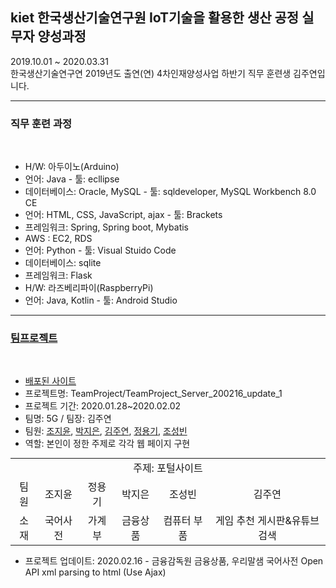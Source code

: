 ## kiet 한국생산기술연구원 IoT기술을 활용한 생산 공정 실무자 양성과정
2019.10.01 ~ 2020.03.31 <br>
한국생산기술연구연 2019년도 출연(연) 4차인재양성사업 하반기 직무 훈련생 김주연입니다.<br>
<hr>
<h3>직무 훈련 과정</h3><br>
<ul>
  <li> H/W: 아두이노(Arduino) <br></li>
  <li> 언어: Java - 툴: ecllipse <br></li>
  <li> 데이터베이스: Oracle, MySQL - 툴: sqldeveloper, MySQL Workbench 8.0 CE <br></li>
  <li> 언어: HTML, CSS, JavaScript, ajax - 툴: Brackets <br></li>
  <li> 프레임워크: Spring, Spring boot, Mybatis <br></li>
  <li> AWS : EC2, RDS</li>
  <li> 언어: Python - 툴: Visual Stuido Code <br></li>
  <li> 데이터베이스: sqlite <br></li>
  <li> 프레임워크: Flask <br></li>
  <li> H/W: 라즈베리파이(RaspberryPi) <br></li>
  <li> 언어: Java, Kotlin - 툴: Android Studio<br></li>
  </ul>
<hr>
<h3><a href="https://github.com/jysaa5/kiet/tree/master/TeamProject_Web/TeamProject_Server_200216_update_1"> 팀프로젝트 </a></h3><br>
<ul>
<li><a href="http://ec2-13-209-26-197.ap-northeast-2.compute.amazonaws.com:8080/gz/">배포된 사이트</a><br></li>
<li>프로젝트명: TeamProject/TeamProject_Server_200216_update_1 <br></li>
<li>프로젝트 기간: 2020.01.28~2020.02.02  <br></li>
<li>팀명: 5G / 팀장: 김주연  <br></li>
  <li>팀원: <a href="https://github.com/db3124/KITECH_TEAM">조지윤</a>, <a href="https://github.com/jieunin1213/jieunin13">박지은</a>, <a href="https://github.com/jysaa5/kiet">김주연</a>, <a href="https://github.com/capashage2">정용기</a>, <a href="https://github.com/sjm99198/kite-5g">조성빈</a>  <br></li>
<li>역할: 본인이 정한 주제로 각각 웹 페이지 구현 <br></li>
  </ul>
<table style="text-align:center; margin:auto;">
  <tr>
  <td colspan = "6">
    주제: 포털사이트
  </td>
  </td>
  <tr>
    <td>팀원</td> <td>조지윤</td> <td>정용기</td> <td>박지은</td> <td>조성빈</td> <td>김주연</td>
  </tr>
  <tr>
    <td>소재</td><td>국어사전</td><td>가계부</td><td>금융상품</td><td>컴퓨터 부품 </td><td>게임 추천 게시판&유튜브 검색</td>
  </tr>
  </table>
<ul>
<li>프로젝트 업데이트: 2020.02.16 - 금융감독원 금융상품, 우리말샘 국어사전  Open API xml parsing to html (Use Ajax) <br></li>
  </ul>
